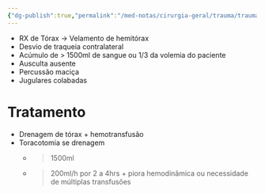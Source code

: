 ```yaml
---
{"dg-publish":true,"permalink":"/med-notas/cirurgia-geral/trauma/trauma-toracico/hemotorax-macico/","tags":["review"]}
---
```


- RX de Tórax -> Velamento de hemitórax
- Desvio de traqueia contralateral
- Acúmulo de > 1500ml de sangue ou 1/3 da volemia do paciente
- Ausculta ausente
- Percussão maciça
- Jugulares colabadas

# Tratamento
- Drenagem de tórax + hemotransfusão
- Toracotomia se drenagem
	- > 1500ml
	- > 200ml/h por 2 a 4hrs + piora hemodinâmica ou necessidade de múltiplas transfusões
